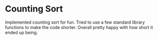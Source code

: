 # Counting Sort #

Implemented counting sort for fun.  Tried to use a few standard library functions to make the code shorter.  Overall pretty happy with how short it ended up being.
